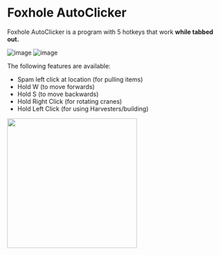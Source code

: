 


# Foxhole AutoClicker
Foxhole AutoClicker is a program with 5 hotkeys that work **while tabbed out.** 

![image](https://github.com/Tommythebold/foxholeautoclicker/assets/11021249/e9c9d6a7-8293-4178-b498-9b0673d3322b)   ![image](https://github.com/Tommythebold/foxholeautoclicker/assets/11021249/f62e5631-d40f-4219-b4e5-3b22b992ff24)



The following features are available:
* Spam left click at location (for pulling items)
* Hold W (to move forwards)
* Hold S (to move backwards)
* Hold Right Click (for rotating cranes)
* Hold Left Click (for using Harvesters/building)


<img src="https://github.com/Tommythebold/foxholeautoclicker/assets/11021249/aab912f8-146d-4c6c-8d39-4713e745b68b" width="300" height="300">
